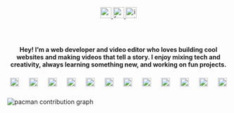 <div align="center">
  <a href="https://www.youtube.com/@xenpa1fx" target="_blank">
    <img src="https://img.shields.io/static/v1?message=Youtube&logo=youtube&label=&color=FF0000&logoColor=white&labelColor=&style=for-the-badge" height="25" alt="youtube logo"  />
  </a>
  <a href="https://www.facebook.com/xnpa1.fx/" target="_blank">
    <img src="https://img.shields.io/static/v1?message=Facebook&logo=facebook&label=&color=1877F2&logoColor=white&labelColor=&style=for-the-badge" height="25" alt="facebook logo"  />
  </a>
  <img src="https://img.shields.io/static/v1?message=Instagram&logo=instagram&label=&color=E4405F&logoColor=white&labelColor=&style=for-the-badge" height="25" alt="instagram logo"  />
</div>

###

<br clear="both">

<h4 align="center">Hey! I’m a web developer and video editor who loves building cool websites and making videos that tell a story. I enjoy mixing tech and creativity, always learning something new, and working on fun projects.</h4>

###

<div align="center">
  <img src="https://skillicons.dev/icons?i=ae" height="20" alt="adobeaftereffects logo"  />
  <img width="15" />
  <img src="https://skillicons.dev/icons?i=pr" height="20" alt="adobepremierepro logo"  />
  <img width="15" />
  <img src="https://cdn.jsdelivr.net/gh/devicons/devicon/icons/figma/figma-original.svg" height="20" alt="figma logo"  />
  <img width="15" />
  <img src="https://cdn.jsdelivr.net/gh/devicons/devicon/icons/nextjs/nextjs-original.svg" height="20" alt="nextjs logo"  />
  <img width="15" />
  <img src="https://cdn.simpleicons.org/vercel/000000" height="20" alt="vercel logo"  />
  <img width="15" />
  <img src="https://cdn.simpleicons.org/prisma/2D3748" height="20" alt="prisma logo"  />
  <img width="15" />
  <img src="https://cdn.jsdelivr.net/gh/devicons/devicon/icons/react/react-original.svg" height="20" alt="react logo"  />
  <img width="15" />
  <img src="https://cdn.simpleicons.org/tailwindcss/06B6D4" height="20" alt="tailwindcss logo"  />
  <img width="15" />
  <img src="https://cdn.jsdelivr.net/gh/devicons/devicon/icons/html5/html5-original.svg" height="20" alt="html5 logo"  />
  <img width="15" />
  <img src="https://cdn.jsdelivr.net/gh/devicons/devicon/icons/css3/css3-original.svg" height="20" alt="css3 logo"  />
  <img width="15" />
  <img src="https://cdn.jsdelivr.net/gh/devicons/devicon/icons/typescript/typescript-plain.svg" height="20" alt="typescript logo"  />
  <img width="15" />
  <img src="https://cdn.jsdelivr.net/gh/devicons/devicon/icons/javascript/javascript-original.svg" height="20" alt="javascript logo"  />
</div>

###

<picture>
  <source media="(prefers-color-scheme: dark)" srcset="https://raw.githubusercontent.com/Zerodayu/Zerodayu/output/pacman-contribution-graph-dark.svg">
  <source media="(prefers-color-scheme: light)" srcset="https://raw.githubusercontent.com/Zerodayu/Zerodayu/output/pacman-contribution-graph.svg">
  <img alt="pacman contribution graph" src="https://raw.githubusercontent.com/Zerodayu/Zerodayu/output/pacman-contribution-graph.svg">
</picture>

###
